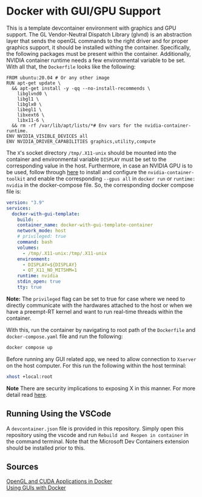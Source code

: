 # Docker with GUI/GPU Support
This is a template devcontainer environment with graphics and GPU support. The GL Vendor-Neutral Dispatch Library (glvnd) is an abstraction layer that sends the openGL commands to the right driver and for proper graphics support, it should be installed withing the container. Specifically, the following packages must be present within the container. Additionally, NVIDIA container runtime needs a few environmental variable to be set. With all that, the `Dockerfile` looks like the following:

```docker
FROM ubuntu:20.04 # Or any other image
RUN apt-get update \
  && apt-get install -y -qq --no-install-recommends \
    libglvnd0 \
    libgl1 \
    libglx0 \
    libegl1 \
    libxext6 \
    libx11-6 \
  && rm -rf /var/lib/apt/lists/*# Env vars for the nvidia-container-runtime.
ENV NVIDIA_VISIBLE_DEVICES all
ENV NVIDIA_DRIVER_CAPABILITIES graphics,utility,compute
```

The `X`'s socket directory `/tmp/.X11-unix` should be mounted into the container and environmental variable `DISPLAY` must be set to the corresponding value in the host. Furthermore, in case an NVIDIA GPU is to be used, follow through [here](https://docs.nvidia.com/datacenter/cloud-native/container-toolkit/latest/install-guide.html) to install and configure the `nvidia-container-toolkit` and enable the corresponding `--gpus all` in `docker run` or `runtime: nvidia` in the docker-compose file. So, the corresponding docker compose file is:
```yaml
version: "3.9"
services:
  docker-with-gui-template:
    build: .
    container_name: docker-with-gui-template-container
    network_mode: host
    # privileged: true
    command: bash
    volumes:
      - /tmp/.X11-unix:/tmp/.X11-unix
    environment:
      - DISPLAY=${DISPLAY}
      - QT_X11_NO_MITSHM=1
    runtime: nvidia
    stdin_open: true
    tty: true
```
**Note:** The `privileged` flag can be set to true for case where we need to directly communicate with the hardwares attached to the host or when we have a preempt-RT kernel and want to run real-time threads within the container. 

With this, run the container by navigating to root path of the `Dockerfile` and `docker-compose.yaml` file and run the following:
```bash
docker compose up
```
Before running any GUI related app, we need to allow connection to `Xserver` on the host computer. For this run the following within the host terminal:
```bash
xhost +local:root
```
**Note** There are security implications to exposing X in this manner. For more detail read [here](http://wiki.ros.org/docker/Tutorials/GUI).

## Running Using the VSCode
A `devcontainer.json` file is provided in this repository. Simply open this repository using the vscode and run `Rebuild and Reopen in container` in the command terminal. Note that the Microsoft Dev Containers extension should be installed prior to this. 

## Sources
[OpenGL and CUDA Applications in Docker](https://medium.com/@benjamin.botto/opengl-and-cuda-applications-in-docker-af0eece000f1) \
[Using GUIs with Docker](http://wiki.ros.org/docker/Tutorials/GUI)


